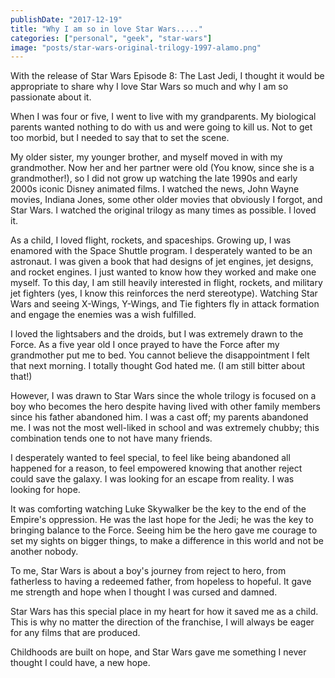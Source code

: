 ```yaml
---
publishDate: "2017-12-19"
title: "Why I am so in love Star Wars....."
categories: ["personal", "geek", "star-wars"]
image: "posts/star-wars-original-trilogy-1997-alamo.png"
---
```


With the release of Star Wars Episode 8: The Last Jedi, I thought it would be appropriate to share why I love Star Wars so much and why I am so passionate about it.

When I was four or five, I went to live with my grandparents. My biological parents wanted nothing to do with us and were going to kill us. Not to get too morbid, but I needed to say that to set the scene.

My older sister, my younger brother, and myself moved in with my grandmother. Now her and her partner were old (You know, since she is a grandmother!), so I did not grow up watching the late 1990s and early 2000s iconic Disney animated films. I watched the news, John Wayne movies, Indiana Jones, some other older movies that obviously I forgot, and Star Wars. I watched the original trilogy as many times as possible. I loved it.

As a child, I loved flight, rockets, and spaceships. Growing up, I was enamored with the Space Shuttle program. I desperately wanted to be an astronaut. I was given a book that had designs of jet engines, jet designs, and rocket engines. I just wanted to know how they worked and make one myself. To this day, I am still heavily interested in flight, rockets, and military jet fighters (yes, I know this reinforces the nerd stereotype). Watching Star Wars and seeing X-Wings, Y-Wings, and Tie fighters fly in attack formation and engage the enemies was a wish fulfilled.

I loved the lightsabers and the droids, but I was extremely drawn to the Force. As a five year old I once prayed to have the Force after my grandmother put me to bed. You cannot believe the disappointment I felt that next morning. I totally thought God hated me. (I am still bitter about that!)

However, I was drawn to Star Wars since the whole trilogy is focused on a boy who becomes the hero despite having lived with other family members since his father abandoned him. I was a cast off; my parents abandoned me. I was not the most well-liked in school and was extremely chubby; this combination tends one to not have many friends.

I desperately wanted to feel special, to feel like being abandoned all happened for a reason, to feel empowered knowing that another reject could save the galaxy. I was looking for an escape from reality. I was looking for hope.

It was comforting watching Luke Skywalker be the key to the end of the Empire's oppression. He was the last hope for the Jedi; he was the key to bringing balance to the Force. Seeing him be the hero gave me courage to set my sights on bigger things, to make a difference in this world and not be another nobody.

To me, Star Wars is about a boy's journey from reject to hero, from fatherless to having a redeemed father, from hopeless to hopeful. It gave me strength and hope when I thought I was cursed and damned.

Star Wars has this special place in my heart for how it saved me as a child. This is why no matter the direction of the franchise, I will always be eager for any films that are produced.

Childhoods are built on hope, and Star Wars gave me something I never thought I could have, a new hope.
